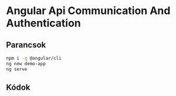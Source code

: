 # Angular Api Communication And Authentication

## Parancsok
```bash
npm i -g @angular/cli
ng new demo-app
ng serve


```

## Kódok
```js

```